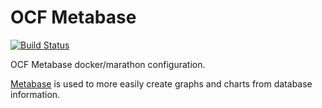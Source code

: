 # OCF Metabase

[![Build Status](https://jenkins.ocf.berkeley.edu/buildStatus/icon?job=ocf/metabase/master)](https://jenkins.ocf.berkeley.edu/job/ocf/job/metabase/job/master)

OCF Metabase docker/marathon configuration.

[Metabase](https://www.metabase.com/) is used to more easily create graphs and
charts from database information.
